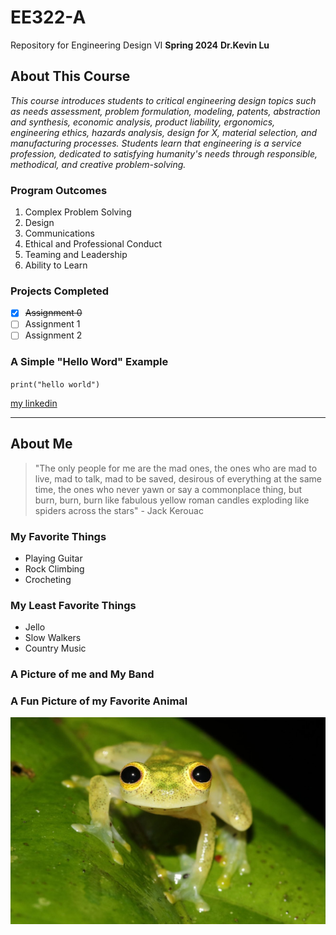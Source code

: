 # EE322-A
Repository for Engineering Design VI
**Spring 2024**
**Dr.Kevin Lu**

## About This Course
*This course introduces students to critical engineering design topics such as needs assessment, problem formulation, modeling, patents, abstraction and synthesis, economic analysis, product liability, ergonomics, engineering ethics, hazards analysis, design for X, material selection, and manufacturing processes. Students learn that engineering is a service profession, dedicated to satisfying humanity's needs through responsible, methodical, and creative problem-solving.*

### Program Outcomes
1. Complex Problem Solving
2. Design
3. Communications
4. Ethical and Professional Conduct
5. Teaming and Leadership
6. Ability to Learn

### Projects Completed
- [x] ~~Assignment 0~~
- [ ] Assignment 1
- [ ] Assignment 2

### A Simple "Hello Word" Example
`print("hello world")`

[my linkedin](https://www.linkedin.com/in/aidan-williams-healy/)

---
## About Me
> "The only people for me are the mad ones, the ones who are mad to live, mad to talk, mad to be saved, desirous of everything at the same time, the ones who never yawn or say a commonplace thing, but burn, burn, burn like fabulous yellow roman candles exploding like spiders across the stars" - Jack Kerouac

### My Favorite Things
- Playing Guitar
- Rock Climbing
- Crocheting

### My Least Favorite Things
- Jello
- Slow Walkers
- Country Music

### A Picture of me and My Band

### A Fun Picture of my Favorite Animal
![picture 1](glassFrog.jpg)

